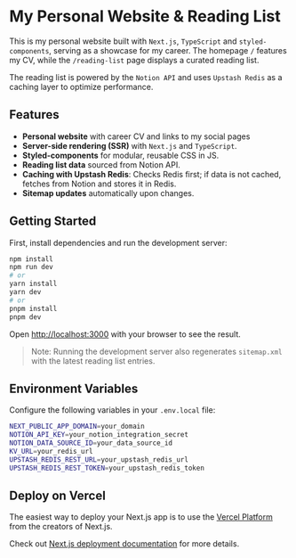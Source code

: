 # My Personal Website & Reading List

This is my personal website built with `Next.js`, `TypeScript` and `styled-components`, serving as a showcase for my career.
The homepage `/` features my CV, while the `/reading-list` page displays a curated reading list.

The reading list is powered by the `Notion API` and uses `Upstash Redis` as a caching layer to optimize performance.

## Features

- **Personal website** with career CV and links to my social pages
- **Server-side rendering (SSR)** with `Next.js` and `TypeScript`.
- **Styled-components** for modular, reusable CSS in JS.
- **Reading list data** sourced from Notion API.
- **Caching with Upstash Redis**: Checks Redis first; if data is not cached, fetches from Notion and stores it in Redis.
- **Sitemap updates** automatically upon changes.

## Getting Started

First, install dependencies and run the development server:

```bash
npm install
npm run dev
# or
yarn install
yarn dev
# or
pnpm install
pnpm dev
```

Open [http://localhost:3000](http://localhost:3000) with your browser to see the result.

> Note: Running the development server also regenerates `sitemap.xml` with the latest reading list entries.

## Environment Variables

Configure the following variables in your `.env.local` file:

```bash
NEXT_PUBLIC_APP_DOMAIN=your_domain
NOTION_API_KEY=your_notion_integration_secret
NOTION_DATA_SOURCE_ID=your_data_source_id
KV_URL=your_redis_url
UPSTASH_REDIS_REST_URL=your_upstash_redis_url
UPSTASH_REDIS_REST_TOKEN=your_upstash_redis_token
```

## Deploy on Vercel

The easiest way to deploy your Next.js app is to use the [Vercel Platform](https://vercel.com/new?utm_medium=default-template&filter=next.js&utm_source=create-next-app&utm_campaign=create-next-app-readme) from the creators of Next.js.

Check out [Next.js deployment documentation](https://nextjs.org/docs/deployment) for more details.
